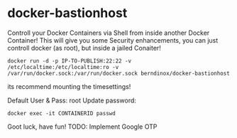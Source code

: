 # docker-bastionhost

Controll your Docker Containers via Shell from inside another Docker Container!
This will give you some Security enhancements, you can just controll docker (as root), but inside a jailed Conaiter!
```
docker run -d -p IP-TO-PUBLISH:22:22 -v /etc/localtime:/etc/localtime:ro -v /var/run/docker.sock:/var/run/docker.sock berndinox/docker-bastionhost
```
its recommend mounting the timesettings!

Default User & Pass: root
Update password:
```
docker exec -it CONTAINERID passwd
```
Goot luck, have fun!
TODO: Implement Google OTP


